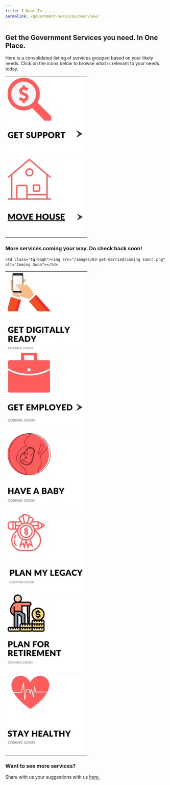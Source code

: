 ```yaml
---
title: I Want To . . .
permalink: /government-services/overview/
---
```


## Get the Government Services you need. In One Place.

Here is a consolidated listing of services grouped based on your likely needs.
Click on the icons below to browse what is relevant to your needs today.


<style>
@media
only screen and (max-width: 760px),
(min-device-width: 768px) and (max-device-width: 1024px) {
  table, th, td {
    display: block;
  }
  table, tr, td {
    border: none !important;
  }
}
table, tr, td {
  border: none !important;
}
img {
  height: 243px !important;
  width: 243px !important;
}
</style>
<div class="tg-wrap"><table class="tg">
<tbody>
  <tr>
    <td class="tg-baqh"><a href="https://articles.life.gov.sg/financial-support-workers-self-employed/"><img src="/images/02-get-support.png" alt="Govt Schemes and Benefits"></td>
   </tr>
   <tr>
    <td class="tg-baqh"><a href="/government-services/move-house/overview/"><img src="/images/05-move-house.png" alt="Housing and Property"></td>
  </tr>
  </tbody>
</table></div>

  ### More services coming your way. Do check back soon!
  
  
  <style>
@media
only screen and (max-width: 760px),
(min-device-width: 768px) and (max-device-width: 1024px) {
  table, th, td {
    display: block;
  }
  table, tr, td {
    border: none !important;
  }
}
table, tr, td {
  border: none !important;
}
</style>
<div class="tg-wrap"><table class="tg">
<tbody>
  
  <tr>
    <td class="tg-bagh"><img src="/images/06-digital-readiness(coming soon).png" alt="Coming Soon"></td>
    <td class="tg-baqh"><img src="/images/01-get-employed.png" alt="Employment Support"></td>
    
    <td class="tg-baqh"><img src="/images/03-get-married(coming soon).png" alt="Coming Soon"></td>
  </tr>
  <tr>
    <td class="tg-baqh"><img src="/images/04-have-baby(coming soon).png" alt="Coming Soon"></td>
    <td class="tg-baqh"><img src="/images/07-plan-legacy(coming soon).png" alt="Coming Soon"></td>
    <td class="tg-baqh"><img src="/images/08-plan-retirement.png" alt="CPF and Retirement"></td>
  </tr>
    <tr>
   <td class="tg-baqh"><img src="/images/09-stay-healthy.png" alt="Coming Soon"></td>
  </tr>
</tbody>
</table></div>


### Want to see more services?

Share with us your suggestions with us <a href="https://form.gov.sg/5ed0995e42ee5f00110e10cc" target="_blank">here.</a>
